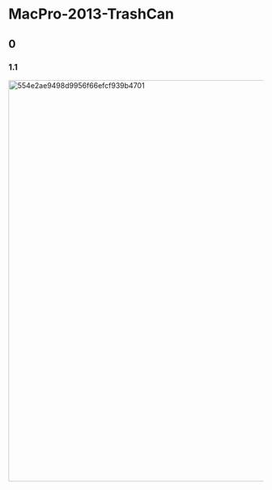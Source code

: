 # MacPro-2013-TrashCan
## 0 

### 1.1


<img width="794" alt="554e2ae9498d9956f66efcf939b4701" src="https://github.com/JJ-911/MacPro-2013-TrashCan/assets/120067899/c128b609-0be5-4547-848d-2f9cf5cabf07">
